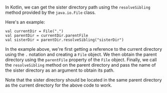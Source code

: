 In Kotlin, we can get the sister directory path using the `resolveSibling` method provided by the `java.io.File` class.

Here's an example:

```
val currentDir = File(".")
val parentDir = currentDir.parentFile
val sisterDir = parentDir.resolveSibling("sisterDir")
```

In the example above, we're first getting a reference to the current directory using the `.` notation and creating a `File` object. We then obtain the parent directory using the `parentFile` property of the `File` object. Finally, we call the `resolveSibling` method on the parent directory and pass the name of the sister directory as an argument to obtain its path.

Note that the sister directory should be located in the same parent directory as the current directory for the above code to work.
